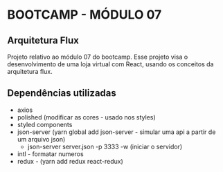 # BOOTCAMP - MÓDULO 07

## Arquitetura Flux

Projeto relativo ao módulo 07 do bootcamp. Esse projeto visa o desenvolvimento de uma loja virtual com React, usando os conceitos da arquitetura flux.

## Dependências utilizadas

-   axios
-   polished (modificar as cores - usado nos styles)
-   styled components
-   json-server (yarn global add json-server - simular uma api a partir de um arquivo json)
    -   json-server server.json -p 3333 -w (iniciar o servidor)
-   intl - formatar numeros
-   redux - (yarn add redux react-redux)
